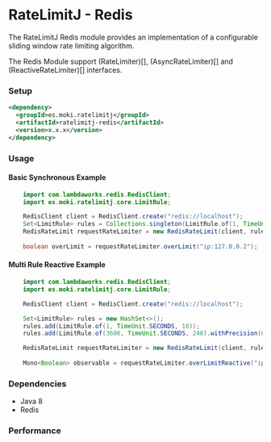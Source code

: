 RateLimitJ - Redis
==================

The RateLimitJ Redis module provides an implementation of a configurable sliding window rate limiting algorithm.

The Redis Module support (RateLimiter)[], (AsyncRateLimiter)[] and (ReactiveRateLimiter)[] interfaces.
 

### Setup

```xml
<dependency>
  <groupId>es.moki.ratelimitj</groupId>
  <artifactId>ratelimitj-redis</artifactId>
  <version>x.x.x</version>
</dependency>
```
 
### Usage

#### Basic Synchronous Example
```java
    import com.lambdaworks.redis.RedisClient;
    import es.moki.ratelimitj.core.LimitRule;

    RedisClient client = RedisClient.create("redis://localhost");
    Set<LimitRule> rules = Collections.singleton(LimitRule.of(1, TimeUnit.MINUTES, 50)); // 50 request per minute, per key
    RedisRateLimit requestRateLimiter = new RedisRateLimit(client, rules);
    
    boolean overLimit = requestRateLimiter.overLimit("ip:127.0.0.2");
```

#### Multi Rule Reactive Example
```java
    import com.lambdaworks.redis.RedisClient;
    import es.moki.ratelimitj.core.LimitRule;

    RedisClient client = RedisClient.create("redis://localhost");

    Set<LimitRule> rules = new HashSet<>();
    rules.add(LimitRule.of(1, TimeUnit.SECONDS, 10));
    rules.add(LimitRule.of(3600, TimeUnit.SECONDS, 240).withPrecision(60));

    RedisRateLimit requestRateLimiter = new RedisRateLimit(client, rules);
    
    Mono<Boolean> observable = requestRateLimiter.overLimitReactive("ip:127.0.1.6");
```

### Dependencies

* Java 8
* Redis

### Performance 

